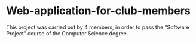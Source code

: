 # Web-application-for-club-members
This project was carried out by 4 members, in order to pass the "Software Project" course of the Computer Science degree.
